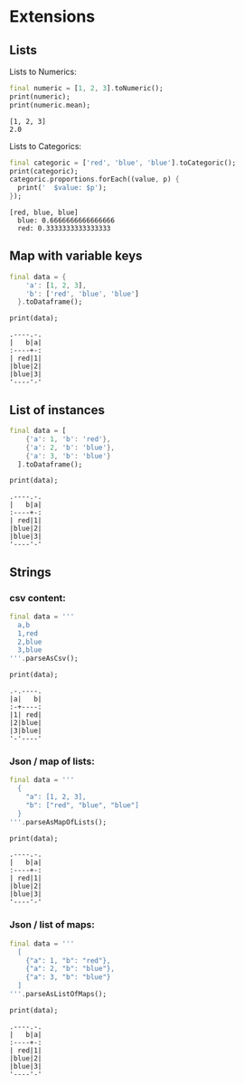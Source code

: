 
# Extensions

## Lists

Lists to Numerics:

```dart
final numeric = [1, 2, 3].toNumeric();
print(numeric);
print(numeric.mean);
```

```text
[1, 2, 3]
2.0
```

Lists to Categorics:

```dart
final categoric = ['red', 'blue', 'blue'].toCategoric();
print(categoric);
categoric.proportions.forEach((value, p) {
  print('  $value: $p');
});
```

```text
[red, blue, blue]
  blue: 0.6666666666666666
  red: 0.3333333333333333
```

## Map with variable keys

```dart
final data = {
    'a': [1, 2, 3], 
    'b': ['red', 'blue', 'blue']
  }.toDataframe();

print(data);
```

```text
.----.-.
|   b|a|
:----+-:
| red|1|
|blue|2|
|blue|3|
'----'-'

```

## List of instances

```dart
final data = [
    {'a': 1, 'b': 'red'},
    {'a': 2, 'b': 'blue'},
    {'a': 3, 'b': 'blue'}
  ].toDataframe();

print(data);
```

```text
.----.-.
|   b|a|
:----+-:
| red|1|
|blue|2|
|blue|3|
'----'-'

```

## Strings

### csv content:

```dart
final data = '''
  a,b
  1,red
  2,blue
  3,blue
'''.parseAsCsv();

print(data);
```

```text
.-.----.
|a|   b|
:-+----:
|1| red|
|2|blue|
|3|blue|
'-'----'

```

### Json / map of lists:

```dart
final data = '''
  {
    "a": [1, 2, 3],
    "b": ["red", "blue", "blue"]
  }
'''.parseAsMapOfLists();

print(data);
```

```text
.----.-.
|   b|a|
:----+-:
| red|1|
|blue|2|
|blue|3|
'----'-'

```

### Json / list of maps:

```dart
final data = '''
  [
    {"a": 1, "b": "red"},
    {"a": 2, "b": "blue"},
    {"a": 3, "b": "blue"}
  ]
'''.parseAsListOfMaps();

print(data);
```

```text
.----.-.
|   b|a|
:----+-:
| red|1|
|blue|2|
|blue|3|
'----'-'

```

